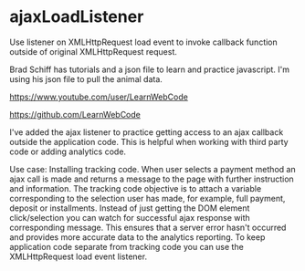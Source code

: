 # ajaxLoadListener
Use listener on XMLHttpRequest load event to invoke callback function outside of original XMLHttpRequest request.

Brad Schiff has tutorials and a json file to learn and practice javascript. I'm using his json file to pull the animal data.

https://www.youtube.com/user/LearnWebCode

https://github.com/LearnWebCode

I've added the ajax listener to practice getting access to an ajax callback outside the application code. This is helpful when working with third party code or adding analytics code.

Use case:
Installing tracking code. When user selects a payment method an ajax call is made and returns a message to the page with further instruction and information. The tracking code objective is to attach a variable corresponding to the selection user has made, for example, full payment, deposit or installments. Instead of just getting the DOM element click/selection you can watch for successful ajax response with corresponding message. This ensures that a server error hasn't occurred and provides more accurate data to the analytics reporting. To keep application code separate from tracking code you can use the XMLHttpRequest load event listener.
